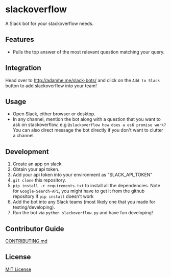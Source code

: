 # slackoverflow
A Slack bot for your stackoverflow needs.

## Features
  * Pulls the top answer of the most relevant question matching your query.

## Integration
Head over to http://adamhe.me/slack-bots/ and click on the `Add to Slack` button to add slackoverflow into your team!

## Usage
  * Open Slack, either browser or desktop.
  * In any channel, mention the bot along with a question that you want to ask on stackoverflow, e.g `@slackoverflow how does a es6 promise work?` You can also direct message the bot directly if you don't want to clutter a channel.

## Development
1. Create an app on slack.
2. Obtain your api token.
3. Add your api token into your environment as "SLACK_API_TOKEN"
4. `git clone` this repository.
5. `pip install -r requirements.txt` to install all the dependencies. Note for `Google-Search-API`, you might have to get it from the github repository if `pip install` doesn't work
6. Add the bot into any Slack teams (most likely one that you made for testing/developing).
7. Run the bot via `python slackoverflow.py` and have fun developing!

## Contributor Guide
[CONTRIBUTING.md](https://github.com/ygong10/slackoverflow/blob/master/CONTRIBUTING.md)

## License 
[MIT License](https://github.com/ygong10/slackoverflow/blob/master/LICENSE.md)

